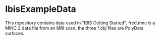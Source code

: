# IbisExampleData
This repository contains data used in "IBIS Getting Started".
fred.mnc is a MINC 2 data file from an MRI scan, the three *.obj files are PolyData surfaces.
